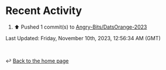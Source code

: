 # Recent Activity

<!--RECENT_ACTIVITY:start-->
1. ⬆️ Pushed 1 commit(s) to [Angry-Bits/DatsOrange-2023](https://github.com/Angry-Bits/DatsOrange-2023)<br>
<!--RECENT_ACTIVITY:end-->

<!--RECENT_ACTIVITY:last_update-->
Last Updated: Friday, November 10th, 2023, 12:56:34 AM (GMT)
<!--RECENT_ACTIVITY:last_update_end-->

<br>

↩️ [Back to the home page](/README.md)
